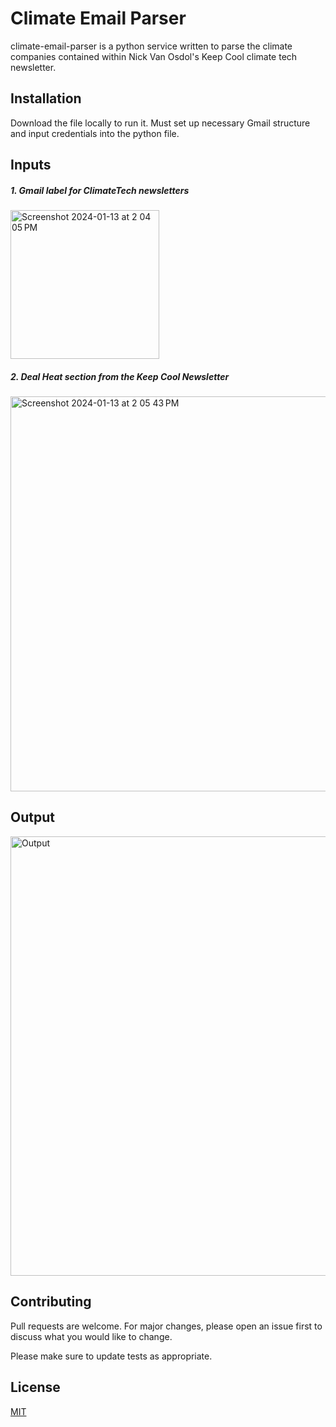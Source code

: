 # Climate Email Parser

climate-email-parser is a python service written to parse the climate companies contained within Nick Van Osdol's Keep Cool climate tech newsletter.

## Installation

Download the file locally to run it. Must set up necessary Gmail structure and input credentials into the python file.

## Inputs

##### 1. Gmail label for ClimateTech newsletters
<img width="238" alt="Screenshot 2024-01-13 at 2 04 05 PM" src="https://github.com/Hesselt17/climate-email-parser/assets/41354865/a7dd3efb-e0e3-42f5-8fd1-62e092e825bd">

##### 2. Deal Heat section from the Keep Cool Newsletter
<img width="632" alt="Screenshot 2024-01-13 at 2 05 43 PM" src="https://github.com/Hesselt17/climate-email-parser/assets/41354865/b4bf2419-76ac-49e8-b30e-ff57ab0b50e8">

## Output

<img width="703" alt="Output" src="https://github.com/Hesselt17/climate-email-parser/assets/41354865/fa4d713c-99b5-4e8d-9b7b-6ec9757c365b">

## Contributing

Pull requests are welcome. For major changes, please open an issue first
to discuss what you would like to change.

Please make sure to update tests as appropriate.

## License

[MIT](https://choosealicense.com/licenses/mit/)
